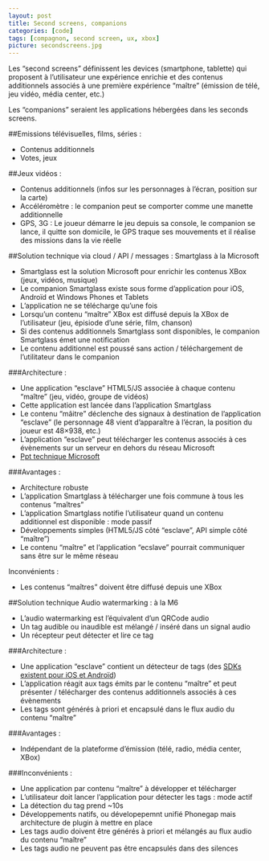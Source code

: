 ```yaml
---
layout: post
title: Second screens, companions
categories: [code]
tags: [compagnon, second screen, ux, xbox]
picture: secondscreens.jpg
---
```


Les “second screens” définissent les devices (smartphone, tablette) qui proposent à l’utilisateur une expérience enrichie et des contenus additionnels associés à une première expérience “maître” (émission de télé, jeu vidéo, média center, etc.)

Les “companions” seraient les applications hébergées dans les seconds screens.

##Emissions télévisuelles, films, séries : 
- Contenus additionnels
- Votes, jeux

##Jeux vidéos : 
- Contenus additionnels (infos sur les personnages à l’écran, position sur la carte)
- Accéléromètre : le companion peut se comporter comme une manette additionnelle
- GPS, 3G : Le joueur démarre le jeu depuis sa console, le companion se lance, il quitte son domicile, le GPS traque ses mouvements et il réalise des missions dans la vie réelle

##Solution technique via cloud / API / messages : Smartglass à la Microsoft
- Smartglass est la solution Microsoft pour enrichir les contenus XBox (jeux, vidéos, musique)
- Le companion Smartglass existe sous forme d’application pour iOS, Androïd et Windows Phones et Tablets
- L’application ne se télécharge qu’une fois
- Lorsqu’un contenu “maître” XBox est diffusé depuis la XBox de l’utilisateur (jeu, épisiode d’une série, film, chanson)
- Si des contenus additionnels Smartglass sont disponibles, le companion Smartglass émet une notification
- Le contenu additionnel est poussé sans action / téléchargement de l’utilitateur dans le companion

###Architecture :
- Une application “esclave” HTML5/JS associée à chaque contenu “maître” (jeu, vidéo, groupe de vidéos)
- Cette application est lancée dans l’application Smartglass
- Le contenu “mâitre” déclenche des signaux à destination de l’application “esclave” (le personnage 48 vient d’apparaître à l’écran, la position du joueur est 48×938, etc.)
- L’application “esclave” peut télécharger les contenus associés à ces évènements sur un serveur en dehors du réseau Microsoft
- [Ppt technique Microsoft]( http://ge.tt/7iaCpwc)

###Avantages :
- Architecture robuste
- L’application Smartglass à télécharger une fois commune à tous les contenus “maîtres”
- L’application Smartglass notifie l’utilisateur quand un contenu additionnel est disponible : mode passif
- Développements simples (HTML5/JS côté “esclave”, API simple côté “maître”)
- Le contenu “maître” et l’application “ecslave” pourrait communiquer sans être sur le même réseau

Inconvénients :
- Les contenus “maîtres” doivent être diffusé depuis une XBox

##Solution technique Audio watermarking : à la M6
- L’audio watermarking est l’équivalent d’un QRCode audio
- Un tag audible ou inaudible est mélangé / inséré dans un signal audio
- Un récepteur peut détecter et lire ce tag

###Architecture :
- Une application “esclave” contient un détecteur de tags (des [SDKs existent pour iOS et Androïd](http://intrasonics.com))
- L’application réagit aux tags émits par le contenu “maître” et peut présenter / télécharger des contenus additionnels associés à ces évènements
- Les tags sont générés à priori et encapsulé dans le flux audio du contenu “maître”

###Avantages :
- Indépendant de la plateforme d’émission (télé, radio, média center, XBox)

###Inconvénients :
- Une application par contenu “maître” à développer et télécharger
- L’utilisateur doit lancer l’application pour détecter les tags : mode actif
- La détection du tag prend ~10s
- Développements natifs, ou dévelopepemnt unifié Phonegap mais architecture de plugin à mettre en place
- Les tags audio doivent être générés à priori et mélangés au flux audio du contenu “maître”
- Les tags audio ne peuvent pas être encapsulés dans des silences